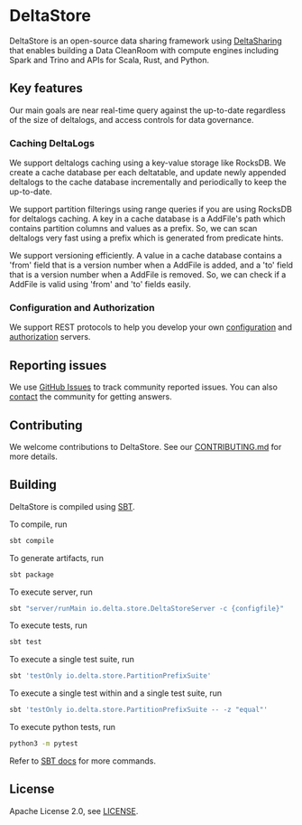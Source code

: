 # DeltaStore

DeltaStore is an open-source data sharing framework using [DeltaSharing](https://delta.io/sharing) that enables building a Data CleanRoom with compute engines including Spark and Trino and APIs for Scala, Rust, and Python.

## Key features

Our main goals are near real-time query against the up-to-date regardless of the size of deltalogs, and access controls for data governance.

### Caching DeltaLogs

We support deltalogs caching using a key-value storage like RocksDB. We create a cache database per each deltatable, and update newly appended deltalogs to the cache database incrementally and periodically to keep the up-to-date.

We support partition filterings using range queries if you are using RocksDB for deltalogs caching. A key in a cache database is a AddFile's path which contains partition columns and values as a prefix. So, we can scan deltalogs very fast using a prefix which is generated from predicate hints.

We support versioning efficiently. A value in a cache database contains a 'from' field that is a version number when a AddFile is added, and a 'to' field that is a version number when a AddFile is removed. So, we can check if a AddFile is valid using 'from' and 'to' fields easily.

### Configuration and Authorization

We support REST protocols to help you develop your own [configuration](https://github.com/dataplatform-lab/deltastore/blob/main/docs/ConfigServer.md) and [authorization](https://github.com/dataplatform-lab/deltastore/blob/main/docs/AuthZServer.md) servers.

## Reporting issues

We use [GitHub Issues](https://github.com/dataplatform-lab/deltastore/issues) to track community reported issues. You can also [contact](#community) the community for getting answers.

## Contributing

We welcome contributions to DeltaStore. See our [CONTRIBUTING.md](https://github.com/dataplatform-lab/deltastore/blob/main/CONTRIBUTING.md) for more details.

## Building

DeltaStore is compiled using [SBT](https://www.scala-sbt.org/1.x/docs/Command-Line-Reference.html).

To compile, run

```bash
sbt compile
```

To generate artifacts, run

```bash
sbt package
```

To execute server, run

```bash
sbt "server/runMain io.delta.store.DeltaStoreServer -c {configfile}"
```

To execute tests, run

```bash
sbt test
```

To execute a single test suite, run

```bash
sbt 'testOnly io.delta.store.PartitionPrefixSuite'
```

To execute a single test within and a single test suite, run

```bash
sbt 'testOnly io.delta.store.PartitionPrefixSuite -- -z "equal"'
```

To execute python tests, run

```bash
python3 -m pytest
```

Refer to [SBT docs](https://www.scala-sbt.org/1.x/docs/Command-Line-Reference.html) for more commands.

## License

Apache License 2.0, see [LICENSE](https://github.com/dataplatform-lab/deltastore/blob/main/LICENSE.txt).
